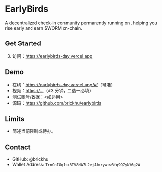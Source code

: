 # EarlyBirds

A decentralized check-in community permanently running on , helping you rise early and earn $WORM on-chain.

## Get Started
3. 访问：https://earlybirds-day.vercel.app

## Demo
- 在线：<https://earlybirds-day.vercel.app/#/>（可选）
- 视频：<https://...>（≤3 分钟，二选一必填）
- 测试账号/数据：<如适用>
- 源码：https://github.com/brickhu/earlybirds

## Limits
- 简述当前限制或待办。

## Contact
- GitHub: @brickhu
- Wallet Address: `TrnCnIGq1tx8TV8NA7L2ejJJmrywtwRfq9Q7yNV6g2A`


